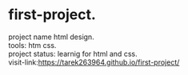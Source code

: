 # first-project.    
project name html design.  
tools: htm css.   
project status: learnig for html and css.  
visit-link:https://tarek263964.github.io/first-project/
